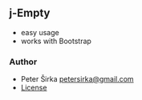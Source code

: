 ## j-Empty

- easy usage
- works with Bootstrap

### Author

- Peter Širka <petersirka@gmail.com>
- [License](https://www.totaljs.com/license/)